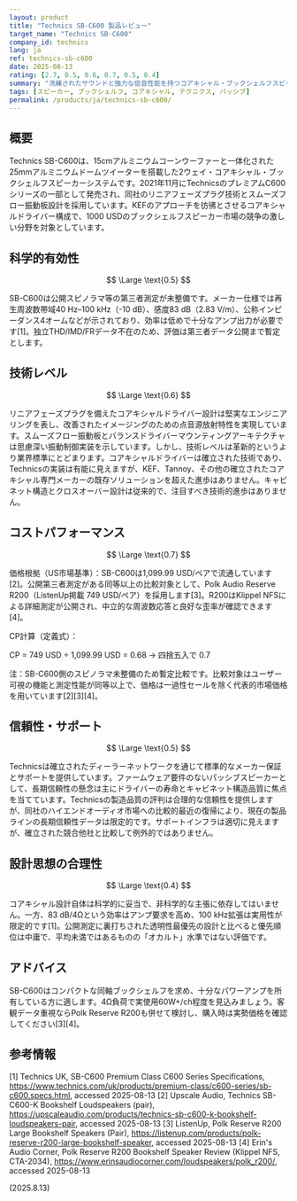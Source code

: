 ```yaml
---
layout: product
title: "Technics SB-C600 製品レビュー"
target_name: "Technics SB-C600"
company_id: technics
lang: ja
ref: technics-sb-c600
date: 2025-08-13
rating: [2.7, 0.5, 0.6, 0.7, 0.5, 0.4]
summary: "洗練されたサウンドと強力な低音性能を持つコアキシャル・ブックシェルフスピーカーですが、大きなアンプパワーが必要で、同価格帯の代替品との激しい競争に直面しています。"
tags: [スピーカー, ブックシェルフ, コアキシャル, テクニクス, パッシブ]
permalink: /products/ja/technics-sb-c600/
---
```


## 概要

Technics SB-C600は、15cmアルミニウムコーンウーファーと一体化された25mmアルミニウムドームツイーターを搭載した2ウェイ・コアキシャル・ブックシェルフスピーカーシステムです。2021年11月にTechnicsのプレミアムC600シリーズの一部として発売され、同社のリニアフェーズプラグ技術とスムーズフロー振動板設計を採用しています。KEFのアプローチを彷彿とさせるコアキシャルドライバー構成で、1000 USDのブックシェルフスピーカー市場の競争の激しい分野を対象としています。

## 科学的有効性

$$ \Large \text{0.5} $$

SB-C600は公開スピノラマ等の第三者測定が未整備です。メーカー仕様では再生周波数帯域40 Hz–100 kHz（-10 dB）、感度83 dB（2.83 V/m）、公称インピーダンス4オームなどが示されており、効率は低めで十分なアンプ出力が必要です[1]。独立THD/IMD/FRデータ不在のため、評価は第三者データ公開まで暫定とします。

## 技術レベル

$$ \Large \text{0.6} $$

リニアフェーズプラグを備えたコアキシャルドライバー設計は堅実なエンジニアリングを表し、改善されたイメージングのための点音源放射特性を実現しています。スムーズフロー振動板とバランスドライバーマウンティングアーキテクチャは思慮深い振動制御実装を示しています。しかし、技術レベルは革新的というより業界標準にとどまります。コアキシャルドライバーは確立された技術であり、Technicsの実装は有能に見えますが、KEF、Tannoy、その他の確立されたコアキシャル専門メーカーの既存ソリューションを超えた進歩はありません。キャビネット構造とクロスオーバー設計は従来的で、注目すべき技術的進歩はありません。

## コストパフォーマンス

$$ \Large \text{0.7} $$

価格根拠（US市場基準）：SB-C600は1,099.99 USD/ペアで流通しています[2]。公開第三者測定がある同等以上の比較対象として、Polk Audio Reserve R200（ListenUp掲載 749 USD/ペア）を採用します[3]。R200はKlippel NFSによる詳細測定が公開され、中立的な周波数応答と良好な歪率が確認できます[4]。

CP計算（定義式）：

CP = 749 USD ÷ 1,099.99 USD = 0.68 → 四捨五入で 0.7

注：SB-C600側のスピノラマ未整備のため暫定比較です。比較対象はユーザー可視の機能と測定性能が同等以上で、価格は一過性セールを除く代表的市場価格を用いています[2][3][4]。

## 信頼性・サポート

$$ \Large \text{0.5} $$

Technicsは確立されたディーラーネットワークを通じて標準的なメーカー保証とサポートを提供しています。ファームウェア要件のないパッシブスピーカーとして、長期信頼性の懸念は主にドライバーの寿命とキャビネット構造品質に焦点を当てています。Technicsの製造品質の評判は合理的な信頼性を提供しますが、同社のハイエンドオーディオ市場への比較的最近の復帰により、現在の製品ラインの長期信頼性データは限定的です。サポートインフラは適切に見えますが、確立された競合他社と比較して例外的ではありません。

## 設計思想の合理性

$$ \Large \text{0.4} $$

コアキシャル設計自体は科学的に妥当で、非科学的な主張に依存してはいません。一方、83 dB/4Ωという効率はアンプ要求を高め、100 kHz拡張は実用性が限定的です[1]。公開測定に裏打ちされた透明性最優先の設計と比べると優先順位は中庸で、平均未満ではあるものの「オカルト」水準ではない評価です。

## アドバイス

SB-C600はコンパクトな同軸ブックシェルフを求め、十分なパワーアンプを所有している方に適します。4Ω負荷で実使用60W+/ch程度を見込みましょう。客観データ重視ならPolk Reserve R200も併せて検討し、購入時は実勢価格を確認してください[3][4]。

## 参考情報

[1] Technics UK, SB-C600 Premium Class C600 Series Specifications, https://www.technics.com/uk/products/premium-class/c600-series/sb-c600.specs.html, accessed 2025-08-13
[2] Upscale Audio, Technics SB-C600-K Bookshelf Loudspeakers (pair), https://upscaleaudio.com/products/technics-sb-c600-k-bookshelf-loudspeakers-pair, accessed 2025-08-13
[3] ListenUp, Polk Reserve R200 Large Bookshelf Speakers (Pair), https://listenup.com/products/polk-reserve-r200-large-bookshelf-speaker, accessed 2025-08-13
[4] Erin's Audio Corner, Polk Reserve R200 Bookshelf Speaker Review (Klippel NFS, CTA-2034), https://www.erinsaudiocorner.com/loudspeakers/polk_r200/, accessed 2025-08-13

(2025.8.13)